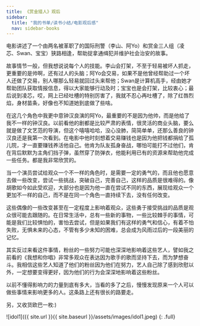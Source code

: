 ```yaml
---
title: 《赏金猎人》观后
sidebar:
  title: "我的书单/读书小结/电影观后感"
  nav: sidebar-books
---
```


电影讲述了一个由两名被革职了的国际刑警（李山、阿Yo）和赏金三人组（凌芯、Swan、宝宝）狭路相逢，帮助捉拿通缉犯并维护社会治安的故事。

故事情节一般，但我想说说每个人的技能。李山会打架，不至于轻易被坏人抓走，更重要的是帅啊，还有过人的头脑；阿Yo会交易，如果不是他曾经帮助过一个坏人还做了交易，别人哪那么轻易就回过头来帮他；Swan是计算机高手，经由她才帮助团队获取情报信息，得以大家能够行动及时；宝宝也是会打架，比较衷心；最后说到凌芯，哎，网上已经吐槽的特别厉害了，我就不忍心再吐槽了，除了红唇烈焰，身材苗条，好像也不知道她到底做了些啥。

在这几个角色中我更中意钟汉良演的阿Yo，最重要的不是因为他帅，而是他给了我不一样的钟汉良。以前看他的剧都是比较严肃的表情，很灵活的商业头脑，要么就是做了文艺范的导演，但这个嘻嘻哈哈，没心没肺，简简单单，还那么善良的钟汉良还是我第一次看到。在电影中他时刻想着交易赚钱也是因为他把钱都捐给了孤儿院，才一直要赚钱养活他自己。他肯为队友孤身奋战，哪怕可能打不过他们，肯在背后默默为主角们挡子弹，虽然穿了防弹衣，他能利用已有的资源来帮助他完成一些任务。都是我非常欣赏的。

当一个演员尝试给观众一个不一样的角色时，是需要一定的勇气的，而且他也愿意去做一些改变，尝试一些挑战，突破自己，完善自己，这样的品质是很难得的。像胡歌如今如此受欢迎，大部分也是因为他一直在尝试不同的东西，展现给观众一个更加不一样的自己，而不是在同一个角色一直持续下去，没有任何改变。

这些偶像的一些改变甚至在一定程度上影响着观众，这些勇于接受挑战的品质是观众很可能去跟随的。在日常生活中，总有一些新的事物，一些比较棘手的事情，可能是我们比较惧怕的，害怕去尝试，但是如果我们有这样的勇气和信心，有着不怕失败，无惧未来的心态，不管有多少未知的困难，总会成为风雨过后的一段美丽的记忆。

其实反过来看这件事情，粉丝的一些努力可能也深深地影响着这些艺人，譬如我之前看的《我想和你唱》非常多观众在表达因为歌手的歌而坚持下去，而为梦想奋斗。我相信这些艺人知道了他们的粉丝因为他们在努力，艺人自己除了感到欣慰以外，一定想要变得更好，因为他们的行为会深深地影响着这些粉丝。

以前不懂得影响力的力量到底有多大，当看的多了之后，慢慢发现原来一个人可以做些事情来影响更多的人。这条路上还有很长的路要走。

另，又收货欧巴一枚:)

![idol1]({{ site.url }}{{ site.baseurl }}/assets/images/idol1.jpeg)
{: .full}
